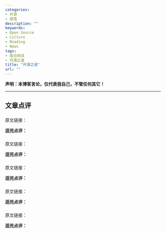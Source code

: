 ```yaml
---
categories:
- 开源
- 感悟
description: ""
keywords:
- Open Source
- Culture
- Reading
- News
tags:
- 每日阅读
- 开源之道
title: "开源之道"
url: ""
---
```

**声明：本博客言论，仅代表我自己，不管任何其它！**

---

## 文章点评

###

原文链接：[]()

**适兕点评：**

>

###

原文链接：[]()

**适兕点评：**

>

###

原文链接：[]()

**适兕点评：**

>

###

原文链接：[]()

**适兕点评：**

>

###

原文链接：[]()

**适兕点评：**

>
